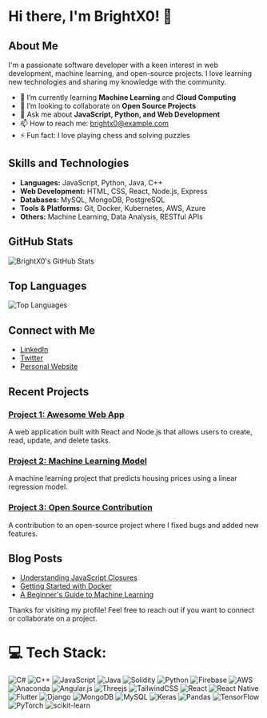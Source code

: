 # Hi there, I'm BrightX0! 👋

## About Me
I'm a passionate software developer with a keen interest in web development, machine learning, and open-source projects. I love learning new technologies and sharing my knowledge with the community.

- 🌱 I’m currently learning **Machine Learning** and **Cloud Computing**
- 👯 I’m looking to collaborate on **Open Source Projects**
- 💬 Ask me about **JavaScript, Python, and Web Development**
- 📫 How to reach me: [brightx0@example.com](mailto:brightx0@example.com)
- ⚡ Fun fact: I love playing chess and solving puzzles

## Skills and Technologies
- **Languages:** JavaScript, Python, Java, C++
- **Web Development:** HTML, CSS, React, Node.js, Express
- **Databases:** MySQL, MongoDB, PostgreSQL
- **Tools & Platforms:** Git, Docker, Kubernetes, AWS, Azure
- **Others:** Machine Learning, Data Analysis, RESTful APIs

## GitHub Stats
![BrightX0's GitHub Stats](https://github-readme-stats.vercel.app/api?username=BrightX0&show_icons=true&theme=radical)

## Top Languages
![Top Languages](https://github-readme-stats.vercel.app/api/top-langs/?username=BrightX0&layout=compact&theme=radical)

## Connect with Me
- [LinkedIn](https://www.linkedin.com/in/brightx0)
- [Twitter](https://twitter.com/brightx0)
- [Personal Website](https://brightx0.dev)

## Recent Projects
### [Project 1: Awesome Web App](https://github.com/BrightX0/awesome-web-app)
A web application built with React and Node.js that allows users to create, read, update, and delete tasks.

### [Project 2: Machine Learning Model](https://github.com/BrightX0/machine-learning-model)
A machine learning project that predicts housing prices using a linear regression model.

### [Project 3: Open Source Contribution](https://github.com/BrightX0/open-source-contribution)
A contribution to an open-source project where I fixed bugs and added new features.

## Blog Posts
- [Understanding JavaScript Closures](https://brightx0.dev/blog/javascript-closures)
- [Getting Started with Docker](https://brightx0.dev/blog/docker-basics)
- [A Beginner's Guide to Machine Learning](https://brightx0.dev/blog/machine-learning-guide)

Thanks for visiting my profile! Feel free to reach out if you want to connect or collaborate on a project.

# 💻 Tech Stack:
![C#](https://img.shields.io/badge/c%23-%23239120.svg?style=for-the-badge&logo=c-sharp&logoColor=white) ![C++](https://img.shields.io/badge/c++-%2300599C.svg?style=for-the-badge&logo=c%2B%2B&logoColor=white) ![JavaScript](https://img.shields.io/badge/javascript-%23323330.svg?style=for-the-badge&logo=javascript&logoColor=%23F7DF1E) ![Java](https://img.shields.io/badge/java-%23ED8B00.svg?style=for-the-badge&logo=java&logoColor=white) ![Solidity](https://img.shields.io/badge/Solidity-%23363636.svg?style=for-the-badge&logo=solidity&logoColor=white) ![Python](https://img.shields.io/badge/python-3670A0?style=for-the-badge&logo=python&logoColor=ffdd54) ![Firebase](https://img.shields.io/badge/firebase-%23039BE5.svg?style=for-the-badge&logo=firebase) ![AWS](https://img.shields.io/badge/AWS-%23FF9900.svg?style=for-the-badge&logo=amazon-aws&logoColor=white) ![Anaconda](https://img.shields.io/badge/Anaconda-%2344A833.svg?style=for-the-badge&logo=anaconda&logoColor=white) ![Angular.js](https://img.shields.io/badge/angular.js-%23E23237.svg?style=for-the-badge&logo=angularjs&logoColor=white) ![Threejs](https://img.shields.io/badge/threejs-black?style=for-the-badge&logo=three.js&logoColor=white) ![TailwindCSS](https://img.shields.io/badge/tailwindcss-%2338B2AC.svg?style=for-the-badge&logo=tailwind-css&logoColor=white) ![React](https://img.shields.io/badge/react-%2320232a.svg?style=for-the-badge&logo=react&logoColor=%2361DAFB) ![React Native](https://img.shields.io/badge/react_native-%2320232a.svg?style=for-the-badge&logo=react&logoColor=%2361DAFB) ![Flutter](https://img.shields.io/badge/Flutter-%2302569B.svg?style=for-the-badge&logo=Flutter&logoColor=white) ![Django](https://img.shields.io/badge/django-%23092E20.svg?style=for-the-badge&logo=django&logoColor=white) ![MongoDB](https://img.shields.io/badge/MongoDB-%234ea94b.svg?style=for-the-badge&logo=mongodb&logoColor=white) ![MySQL](https://img.shields.io/badge/mysql-%2300f.svg?style=for-the-badge&logo=mysql&logoColor=white) ![Keras](https://img.shields.io/badge/Keras-%23D00000.svg?style=for-the-badge&logo=Keras&logoColor=white) ![Pandas](https://img.shields.io/badge/pandas-%23150458.svg?style=for-the-badge&logo=pandas&logoColor=white) ![TensorFlow](https://img.shields.io/badge/TensorFlow-%23FF6F00.svg?style=for-the-badge&logo=TensorFlow&logoColor=white) ![PyTorch](https://img.shields.io/badge/PyTorch-%23EE4C2C.svg?style=for-the-badge&logo=PyTorch&logoColor=white) ![scikit-learn](https://img.shields.io/badge/scikit--learn-%23F7931E.svg?style=for-the-badge&logo=scikit-learn&logoColor=white)
